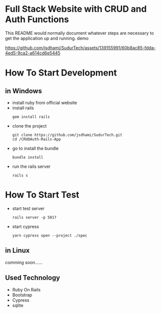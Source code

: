 # Full Stack Website with CRUD and Auth Functions
This README would normally document whatever steps are necessary to get the
application up and running.
demo


https://github.com/jsdhami/SudurTech/assets/139155991/60b8ac85-fdda-4ed5-9ca2-a614cd6e5445



# How To Start Development
## in Windows 
- install ruby from official website 
- install rails
  ```
  gem install rails
  ```
- clone the project
  ```
  git clone https://github.com/jsdhami/SudurTech.git
  cd /CRUDAuth-Rails-App
  ```
- go to  install the bundle 
  ```
  bundle install
  ```
- run the rails server
  ```
  rails s
  ```
# How To Start Test
- start test server
   ```
   rails server -p 5017
   ```
- start cypress
  ```
  yarn cypress open --project ./spec
  ```

## in Linux 

comming soon......



## Used Technology
- Ruby On Rails
- Bootstrap
- Cypress
- sqlite
